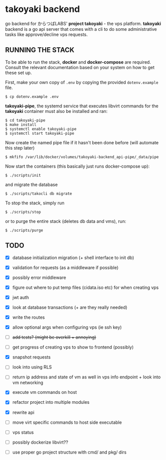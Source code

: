 
# takoyaki backend

go backend for からつばLABS' **project takoyaki** - the vps platform.
**takoyaki** backend is a go api server that comes with a cli to do some
administrative tasks like approve/decline vps requests.

## RUNNING THE STACK

To be able to run the stack, **docker** and **docker-compose** are required.
Consult the relevant documentation based on your system on how to get these set
up.

First, make your own copy of `.env` by copying the provided `dotenv.example`
file.
```
$ cp dotenv.example .env
```

**takoyaki-pipe**, the systemd service that executes libvirt commands for the
**takoyaki** container must also be installed and ran:
```
$ cd takoyaki-pipe
$ make install
$ systemctl enable takoyaki-pipe
$ systemctl start takoyaki-pipe
```

Now create the named pipe file if it hasn't been done before (will automate
this step later)
```
$ mkfifo /var/lib/docker/volumes/takoyaki-backend_api-pipe/_data/pipe
```

Now start the containers (this basically just runs docker-compose up):
```
$ ./scripts/init
```
and migrate the database
```
$ ./scripts/takocli db migrate
```

To stop the stack, simply run
```
$ ./scripts/stop
```
or to purge the entire stack (deletes db data and vms), run:
```
$ ./scripts/purge
```

## TODO

- [x] database initialization migration (+ shell interface to init db)
- [x] validation for requests (as a middleware if possible)
- [x] possibly error middleware
- [x] figure out where to put temp files (cidata.iso etc) for when creating vps
- [x] jwt auth
- [x] look at database transactions (+ are they really needed)
- [x] write the routes
- [x] allow optional args when configuring vps (ie ssh key)
- [ ] ~~add tests? (might be overkill + annoying)~~
- [ ] get progress of creating vps to show to frontend (possibly)
- [x] snapshot requests
- [ ] look into using RLS
- [ ] return ip address and state of vm as well in vps info endpoint + look into vm networking
- [x] execute vm commands on host
- [x] refactor project into multiple modules
- [x] rewrite api
- [ ] move virt specific commands to host side executable
- [ ] vps status
- [ ] possibly dockerize libvirt??
- [ ] use proper go project structure with cmd/ and pkg/ dirs

